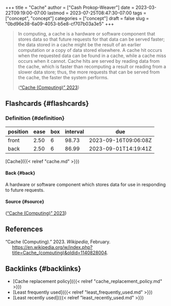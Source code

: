 +++
title = "Cache"
author = ["Cash Prokop-Weaver"]
date = 2023-03-22T09:19:00-07:00
lastmod = 2023-07-25T08:47:30-07:00
tags = ["concept", "concept"]
categories = ["concept"]
draft = false
slug = "0bd96e38-6a09-4053-b5e8-cf707b03a3e5"
+++

> In computing, a cache is a hardware or software component that stores data so that future requests for that data can be served faster; the data stored in a cache might be the result of an earlier computation or a copy of data stored elsewhere. A cache hit occurs when the requested data can be found in a cache, while a cache miss occurs when it cannot. Cache hits are served by reading data from the cache, which is faster than recomputing a result or reading from a slower data store; thus, the more requests that can be served from the cache, the faster the system performs.
>
> (<a href="#citeproc_bib_item_1">“Cache (Computing)” 2023</a>)


## Flashcards {#flashcards}


### Definition {#definition}

| position | ease | box | interval | due                  |
|----------|------|-----|----------|----------------------|
| front    | 2.50 | 6   | 98.73    | 2023-09-16T09:06:08Z |
| back     | 2.50 | 6   | 86.99    | 2023-09-01T14:19:41Z |

[Cache]({{< relref "cache.md" >}})


#### Back {#back}

A hardware or software component which stores data for use in responding to future requests.


#### Source {#source}

(<a href="#citeproc_bib_item_1">“Cache (Computing)” 2023</a>)

## References

<style>.csl-entry{text-indent: -1.5em; margin-left: 1.5em;}</style><div class="csl-bib-body">
  <div class="csl-entry"><a id="citeproc_bib_item_1"></a>“Cache (Computing).” 2023. <i>Wikipedia</i>, February. <a href="https://en.wikipedia.org/w/index.php?title=Cache_(computing)&oldid=1140828004">https://en.wikipedia.org/w/index.php?title=Cache_(computing)&#38;oldid=1140828004</a>.</div>
</div>


## Backlinks {#backlinks}

-   [Cache replacement policy]({{< relref "cache_replacement_policy.md" >}})
-   [Least frequently used]({{< relref "least_frequently_used.md" >}})
-   [Least recently used]({{< relref "least_recently_used.md" >}})
